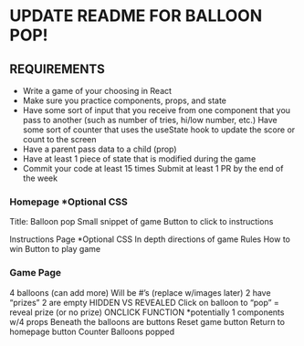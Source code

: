 # UPDATE README FOR BALLOON POP!
## REQUIREMENTS
- Write a game of your choosing in React
- Make sure you practice components, props, and state
- Have some sort of input that you receive from one component that you pass to another (such as number of tries, hi/low number, etc.)
Have some sort of counter that uses the useState hook to update the score or count to the screen
- Have a parent pass data to a child (prop)
- Have at least 1 piece of state that is modified during the game
- Commit your code at least 15 times
Submit at least 1 PR by the end of the week



### Homepage *Optional CSS
Title: Balloon pop
Small snippet of game
Button to click to instructions

Instructions Page *Optional CSS
In depth directions of game
Rules
How to win
Button  to  play game

### Game Page
4 balloons (can add more)
Will be #’s (replace w/images later)
2 have “prizes”  2 are empty
HIDDEN VS REVEALED 
Click on balloon to “pop” = reveal prize (or no prize)
ONCLICK FUNCTION *potentially 1 components w/4 props
Beneath the balloons are buttons
Reset game button
Return to  homepage button
Counter 
Balloons popped
